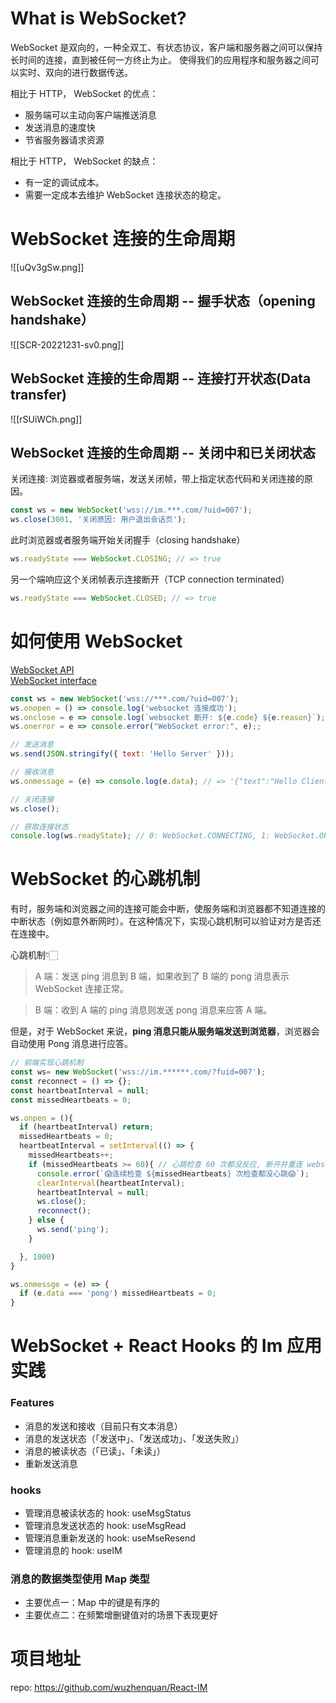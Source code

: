 # What is WebSocket?

WebSocket 是双向的，一种全双工、有状态协议，客户端和服务器之间可以保持长时间的连接，直到被任何一方终止为止。
使得我们的应用程序和服务器之间可以实时、双向的进行数据传送。

相比于 HTTP， WebSocket 的优点：
- 服务端可以主动向客户端推送消息
- 发送消息的速度快
- 节省服务器请求资源

相比于 HTTP， WebSocket 的缺点：
- 有一定的调试成本。
- 需要一定成本去维护 WebSocket 连接状态的稳定。

# WebSocket 连接的生命周期

![[uQv3gSw.png]]
## WebSocket 连接的生命周期 -- 握手状态（opening handshake）

![[SCR-20221231-sv0.png]]

## WebSocket 连接的生命周期 -- 连接打开状态(Data transfer)

![[rSUiWCh.png]]

## WebSocket 连接的生命周期 -- 关闭中和已关闭状态

关闭连接: 浏览器或者服务端，发送关闭帧，带上指定状态代码和关闭连接的原因。
```javascript
const ws = new WebSocket('wss://im.***.com/?uid=007');
ws.close(3001, '关闭原因: 用户退出会话页');
```

此时浏览器或者服务端开始关闭握手（closing handshake）
```javascript
ws.readyState === WebSocket.CLOSING; // => true
```

另一个端响应这个关闭帧表示连接断开（TCP connection terminated）
```javascript
ws.readyState === WebSocket.CLOSED; // => true
```

# 如何使用 WebSocket

[WebSocket API](https://developer.mozilla.org/en-US/docs/Web/API/WebSocket)  
[WebSocket interface](https://i.imgur.com/fTNYUks.png)

```javascript
const ws = new WebSocket('wss://***.com/?uid=007');
ws.onopen = () => console.log('websocket 连接成功');
ws.onclose = e => console.log(`websocket 断开: ${e.code} ${e.reason}`);
ws.onerror = e => console.error("WebSocket error:", e);;

// 发送消息
ws.send(JSON.stringify({ text: 'Hello Server' }));

// 接收消息
ws.onmessage = (e) => console.log(e.data); // => '{"text":"Hello Client"}'

// 关闭连接
ws.close();

// 获取连接状态
console.log(ws.readyState); // 0: WebSocket.CONNECTING, 1: WebSocket.OPEN, 2: WebSocket.CLOSING, 3: WebSocket.CLOSED

```

# WebSocket 的心跳机制

有时，服务端和浏览器之间的连接可能会中断，使服务端和浏览器都不知道连接的中断状态（例如意外断网时）。在这种情况下，实现心跳机制可以验证对方是否还在连接中。

心跳机制👇🏻

> A 端：发送 ping 消息到 B 端，如果收到了 B 端的 pong 消息表示 WebSocket 连接正常。

> B 端：收到 A 端的 ping 消息则发送 pong 消息来应答 A 端。

但是，对于 WebSocket 来说，**ping 消息只能从服务端发送到浏览器**，浏览器会自动使用 Pong 消息进行应答。

```javascript
// 前端实现心跳机制
const ws= new WebSocket('wss://im.******.com/?fuid=007');
const reconnect = () => {};
const heartbeatInterval = null;
const missedHeartbeats = 0;

ws.onpen = (){
  if (heartbeatInterval) return;
  missedHeartbeats = 0;
  heartbeatInterval = setInterval(() => {
    missedHeartbeats++;
    if (missedHeartbeats >= 60){ // 心跳检查 60 次都没反应, 断开并重连 websocket
      console.error(`😱连续检查 ${missedHeartbeats} 次检查都没心跳😱`);
      clearInterval(heartbeatInterval);
      heartbeatInterval = null;
      ws.close();
      reconnect();
    } else {
      ws.send('ping');
    }

  }, 1000)
}

ws.onmessge = (e) => {
  if (e.data === 'pong') missedHeartbeats = 0;
}
````

# WebSocket + React Hooks 的 Im 应用实践

### Features
- 消息的发送和接收（目前只有文本消息）
- 消息的发送状态（「发送中」、「发送成功」、「发送失败」）
- 消息的被读状态（「已读」、「未读」）
- 重新发送消息

### hooks
- 管理消息被读状态的 hook: useMsgStatus
- 管理消息发送状态的 hook: useMsgRead
- 管理消息重新发送的 hook: useMseResend
- 管理消息的 hook: useIM

### 消息的数据类型使用 Map 类型
- 主要优点一：Map 中的键是有序的
- 主要优点二：在频繁增删键值对的场景下表现更好

# 项目地址
repo: https://github.com/wuzhenquan/React-IM